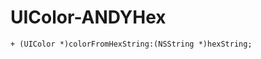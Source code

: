 UIColor-ANDYHex
===============

``` objc
+ (UIColor *)colorFromHexString:(NSString *)hexString;
```
